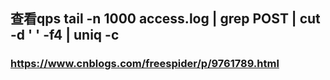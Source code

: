 ## 查看qps tail -n 1000  access.log | grep POST | cut -d ' ' -f4 | uniq -c
### https://www.cnblogs.com/freespider/p/9761789.html

